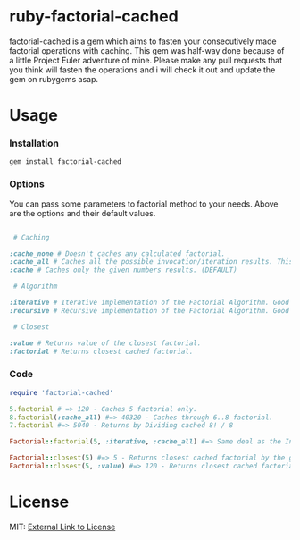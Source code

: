 ruby-factorial-cached
=====================

factorial-cached is a gem which aims to fasten your consecutively made factorial operations with caching. This gem was half-way done because of a little Project Euler adventure of mine. Please make any pull requests that you think will fasten the operations and i will check it out and update the gem on rubygems asap.

Usage
=====

### Installation

```
gem install factorial-cached
```

### Options

You can pass some parameters to factorial method to your needs. Above are the options and their default values.

```ruby

 # Caching

:cache_none # Doesn't caches any calculated factorial.
:cache_all # Caches all the possible invocation/iteration results. This option is not recommended if you will work with high numbers.
:cache # Caches only the given numbers results. (DEFAULT)

 # Algorithm

:iterative # Iterative implementation of the Factorial Algorithm. Good if you will calculate high numbers. (Default after and at 100.000)
:recursive # Recursive implementation of the Factorial Algorithm. Good if you want speed on low numbers. (Default below 100.000)

 # Closest

:value # Returns value of the closest factorial.
:factorial # Returns closest cached factorial.

```

### Code

```ruby
require 'factorial-cached'

5.factorial # => 120 - Caches 5 factorial only.
8.factorial(:cache_all) #=> 40320 - Caches through 6..8 factorial.
7.factorial #=> 5040 - Returns by Dividing cached 8! / 8

Factorial::factorial(5, :iterative, :cache_all) #=> Same deal as the Integer#factorial

Factorial::closest(5) #=> 5 - Returns closest cached factorial by the given number.
Factorial::closest(5, :value) #=> 120 - Returns closest cached factorial's value by the given number.

```

License
=======

MIT: [External Link to License](http://opensource.org/licenses/MIT)
